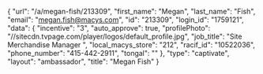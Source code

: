 {
    "url": "\/a\/megan-fish\/213309",
    "first_name": "Megan",
    "last_name": "Fish",
    "email": "megan.fish@macys.com",
    "id": "213309",
    "login_id": "1759121",
    "data": {
        "incentive": "3",
        "auto_approve": true,
        "profilePhoto": "\/\/sitecdn.tvpage.com\/player\/logos\/default_profile.jpg",
        "job_title": "Site Merchandise Manager ",
        "local_macys_store": "212",
        "racif_id": "10522036",
        "phone_number": "415-442-2911",
        "tongal": ""
    },
    "type": "captivate",
    "layout": "ambassador",
    "title": "Megan Fish"
}